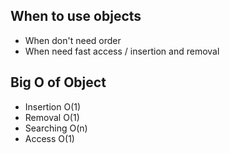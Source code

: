 
## When to use objects
- When don't need order
- When need fast access / insertion and removal

## Big O of Object
- Insertion O(1)
- Removal O(1)
- Searching O(n)
- Access O(1)